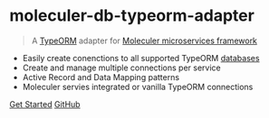 # moleculer-db-typeorm-adapter

> A [TypeORM](https://typeorm.io/) adapter for [Moleculer microservices framework](https://moleculer.services/)

- Easily create conenctions to all supported TypeORM [databases](https://typeorm.io/data-source-options)
- Create and manage multiple connections per service
- Active Record and Data Mapping patterns
- Moleculer servies integrated or vanilla TypeORM connections

[Get Started](introduction)
[GitHub](https://github.com/Tyrsolution/moleculer-db-typeorm-adapter)
